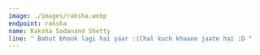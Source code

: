 ```yaml
---
image: ./images/raksha.webp
endpoint: raksha
name: Raksha Sadanand Shetty
line: " Bahut bhook lagi hai yaar :(Chal kuch khaane jaate hai :D "
---
```

